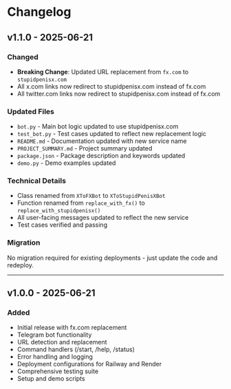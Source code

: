 # Changelog

## v1.1.0 - 2025-06-21

### Changed
- **Breaking Change**: Updated URL replacement from `fx.com` to `stupidpenisx.com`
- All x.com links now redirect to stupidpenisx.com instead of fx.com
- All twitter.com links now redirect to stupidpenisx.com instead of fx.com

### Updated Files
- `bot.py` - Main bot logic updated to use stupidpenisx.com
- `test_bot.py` - Test cases updated to reflect new replacement logic
- `README.md` - Documentation updated with new service name
- `PROJECT_SUMMARY.md` - Project summary updated
- `package.json` - Package description and keywords updated
- `demo.py` - Demo examples updated

### Technical Details
- Class renamed from `XToFXBot` to `XToStupidPenisXBot`
- Function renamed from `replace_with_fx()` to `replace_with_stupidpenisx()`
- All user-facing messages updated to reflect the new service
- Test cases verified and passing

### Migration
No migration required for existing deployments - just update the code and redeploy.

---

## v1.0.0 - 2025-06-21

### Added
- Initial release with fx.com replacement
- Telegram bot functionality
- URL detection and replacement
- Command handlers (/start, /help, /status)
- Error handling and logging
- Deployment configurations for Railway and Render
- Comprehensive testing suite
- Setup and demo scripts
